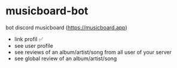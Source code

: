 # musicboard-bot
bot discord musicboard (https://musicboard.app)

- link profil ✅
- see user profile
- see reviews of an album/artist/song from all user of your server
- see global review of an album/artist/song
